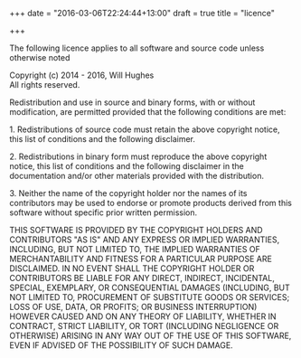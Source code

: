 +++
date = "2016-03-06T22:24:44+13:00"
draft = true
title = "licence"

+++

The following licence applies to all software and source code unless otherwise noted

<p>Copyright (c) 2014 - 2016, Will Hughes<br />All rights reserved.</p>
<p>Redistribution and use in source and binary forms, with or without modification, are permitted provided that the following conditions are met:</p>
<p>1. Redistributions of source code must retain the above copyright notice, this list of conditions and the following disclaimer.</p>
<p>2. Redistributions in binary form must reproduce the above copyright notice, this list of conditions and the following disclaimer in the documentation and/or other materials provided with the distribution.</p>
<p>3. Neither the name of the copyright holder nor the names of its contributors may be used to endorse or promote products derived from this software without specific prior written permission.</p>
<p>THIS SOFTWARE IS PROVIDED BY THE COPYRIGHT HOLDERS AND CONTRIBUTORS "AS IS" AND ANY EXPRESS OR IMPLIED WARRANTIES, INCLUDING, BUT NOT LIMITED TO, THE IMPLIED WARRANTIES OF MERCHANTABILITY AND FITNESS FOR A PARTICULAR PURPOSE ARE DISCLAIMED. IN NO EVENT SHALL THE COPYRIGHT HOLDER OR CONTRIBUTORS BE LIABLE FOR ANY DIRECT, INDIRECT, INCIDENTAL, SPECIAL, EXEMPLARY, OR CONSEQUENTIAL DAMAGES (INCLUDING, BUT NOT LIMITED TO, PROCUREMENT OF SUBSTITUTE GOODS OR SERVICES; LOSS OF USE, DATA, OR PROFITS; OR BUSINESS INTERRUPTION) HOWEVER CAUSED AND ON ANY THEORY OF LIABILITY, WHETHER IN CONTRACT, STRICT LIABILITY, OR TORT (INCLUDING NEGLIGENCE OR OTHERWISE) ARISING IN ANY WAY OUT OF THE USE OF THIS SOFTWARE, EVEN IF ADVISED OF THE POSSIBILITY OF SUCH DAMAGE.</p>
